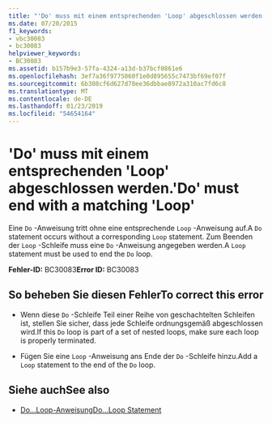 ```yaml
---
title: "'Do' muss mit einem entsprechenden 'Loop' abgeschlossen werden."
ms.date: 07/20/2015
f1_keywords:
- vbc30083
- bc30083
helpviewer_keywords:
- BC30083
ms.assetid: b157b9e3-57fa-4324-a13d-b37bcf0861e6
ms.openlocfilehash: 3ef7a36f9775060f1e0d895655c7473bf69ef07f
ms.sourcegitcommit: 6b308cf6d627d78ee36dbbae8972a310ac7fd6c8
ms.translationtype: MT
ms.contentlocale: de-DE
ms.lasthandoff: 01/23/2019
ms.locfileid: "54654164"
---
```

# <a name="do-must-end-with-a-matching-loop"></a><span data-ttu-id="5b880-102">'Do' muss mit einem entsprechenden 'Loop' abgeschlossen werden.</span><span class="sxs-lookup"><span data-stu-id="5b880-102">'Do' must end with a matching 'Loop'</span></span>
<span data-ttu-id="5b880-103">Eine `Do` -Anweisung tritt ohne eine entsprechende `Loop` -Anweisung auf.</span><span class="sxs-lookup"><span data-stu-id="5b880-103">A `Do` statement occurs without a corresponding `Loop` statement.</span></span> <span data-ttu-id="5b880-104">Zum Beenden der `Loop` -Schleife muss eine `Do` -Anweisung angegeben werden.</span><span class="sxs-lookup"><span data-stu-id="5b880-104">A `Loop` statement must be used to end the `Do` loop.</span></span>  
  
 <span data-ttu-id="5b880-105">**Fehler-ID:** BC30083</span><span class="sxs-lookup"><span data-stu-id="5b880-105">**Error ID:** BC30083</span></span>  
  
## <a name="to-correct-this-error"></a><span data-ttu-id="5b880-106">So beheben Sie diesen Fehler</span><span class="sxs-lookup"><span data-stu-id="5b880-106">To correct this error</span></span>  
  
-   <span data-ttu-id="5b880-107">Wenn diese `Do` -Schleife Teil einer Reihe von geschachtelten Schleifen ist, stellen Sie sicher, dass jede Schleife ordnungsgemäß abgeschlossen wird.</span><span class="sxs-lookup"><span data-stu-id="5b880-107">If this `Do` loop is part of a set of nested loops, make sure each loop is properly terminated.</span></span>  
  
-   <span data-ttu-id="5b880-108">Fügen Sie eine `Loop` -Anweisung ans Ende der `Do` -Schleife hinzu.</span><span class="sxs-lookup"><span data-stu-id="5b880-108">Add a `Loop` statement to the end of the `Do` loop.</span></span>  
  
## <a name="see-also"></a><span data-ttu-id="5b880-109">Siehe auch</span><span class="sxs-lookup"><span data-stu-id="5b880-109">See also</span></span>
- [<span data-ttu-id="5b880-110">Do...Loop-Anweisung</span><span class="sxs-lookup"><span data-stu-id="5b880-110">Do...Loop Statement</span></span>](../../visual-basic/language-reference/statements/do-loop-statement.md)
